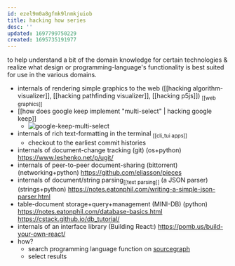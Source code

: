 ```yaml
---
id: ezel9m0a8gfmk9lnmkjuiob
title: hacking how series
desc: ''
updated: 1697799750229
created: 1695735191977
---
```


to help understand a bit of the domain knowledge for certain technologies & realize what design or programming-language's functionality is best suited for use in the various domains.
- internals of rendering simple graphics to the web ([[hacking algorithm-visualizer]], [[hacking pathfinding visualizer]], [[hacking p5js]]) <sub>[[web graphics]]</sub>
- [[how does google keep implement "multi-select" | hacking google keep]]
  - ![google-keep-multi-select](/assets/images/google-keep-multi-select.png)
- internals of rich text-formatting in the terminal <sub>[[cli_tui apps]]</sub>
  - checkout to the earliest commit histories
- internals of document-change tracking (git) (os+python) https://www.leshenko.net/p/ugit/
- internals of peer-to-peer document-sharing (bittorrent) (networking+python) https://github.com/eliasson/pieces
- internals of document/string parsing<sub>[[text parsing]]</sub> (a JSON parser) (strings+python) https://notes.eatonphil.com/writing-a-simple-json-parser.html
- table-document storage+query+management (MINI-DB) (python) https://notes.eatonphil.com/database-basics.html https://cstack.github.io/db_tutorial/
- internals of an interface library (Building React:) https://pomb.us/build-your-own-react/
- how?
  - search programming language function on [sourcegraph](https://sourcegraph.com/)
  - select results
